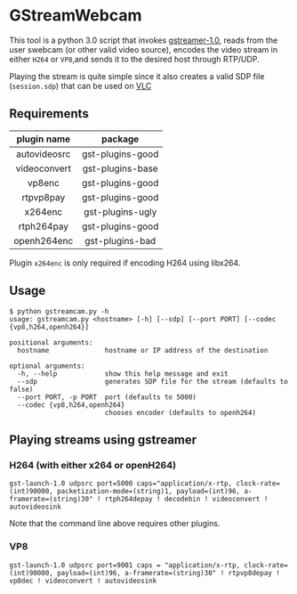 # GStreamWebcam
This tool is a python 3.0 script that invokes [gstreamer-1.0](https://gstreamer.freedesktop.org/), reads from the user swebcam (or other valid video source), encodes the video stream in either `H264` or `VP8`,and sends it to the desired host through RTP/UDP. 

Playing the stream is quite simple since it also creates a valid SDP file (`session.sdp`) that can be used on [VLC](https://www.videolan.org/vlc/index.html)

## Requirements

| plugin name | package |
|:-----------:|:-------:|
|autovideosrc | gst-plugins-good|
|videoconvert | gst-plugins-base|
|vp8enc       | gst-plugins-good|
|rtpvp8pay    | gst-plugins-good|
|x264enc      | gst-plugins-ugly|
|rtph264pay   | gst-plugins-good|
|openh264enc  | gst-plugins-bad|

Plugin `x264enc` is only required if encoding H264 using libx264.

## Usage

```
$ python gstreamcam.py -h
usage: gstreamcam.py <hostname> [-h] [--sdp] [--port PORT] [--codec {vp8,h264,openh264}]
                     
positional arguments:
  hostname              hostname or IP address of the destination

optional arguments:
  -h, --help            show this help message and exit
  --sdp                 generates SDP file for the stream (defaults to false)
  --port PORT, -p PORT  port (defaults to 5000)
  --codec {vp8,h264,openh264}
                        chooses encoder (defaults to openh264)
```


## Playing streams using gstreamer

### H264 (with either x264 or openH264)

```
gst-launch-1.0 udpsrc port=5000 caps="application/x-rtp, clock-rate=(int)90000, packetization-mode=(string)1, payload=(int)96, a-framerate=(string)30" ! rtph264depay ! decodebin ! videoconvert ! autovideosink
```

Note that the command line above requires other plugins.


### VP8

```
gst-launch-1.0 udpsrc port=9001 caps = "application/x-rtp, clock-rate=(int)90000, payload=(int)96, a-framerate=(string)30" ! rtpvp8depay ! vp8dec ! videoconvert ! autovideosink
```







